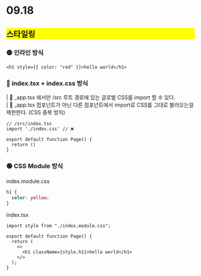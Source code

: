 # 09.18

## <div style="background-color: yellow;">스타일링</div>

### 🟡 인라인 방식

```tsx
<h1 style={{ color: "red" }}>hello world</h1>
```

### 🔴 index.tsx + index.css 방식

| 📌 \_app.tsx 에서만 /src 루트 경로에 있는 글로벌 CSS를 import 할 수 있다. <br/>
| 📌 \_app.tsx 컴포넌트가 아닌 다른 컴포넌트에서 import로 CSS를 그대로 불러오는걸 제한한다. (CSS 중복 방지)

```tsx
// /src/index.tsx
import './index.css' // ❌

export default function Page() {
  return ()
}
```

### 🟢 CSS Module 방식

index.module.css

```css
h1 {
  color: yellow;
}
```

index.tsx

```tsx
import style from "./index.module.css";

export default function Page() {
  return (
    <>
      <h1 className={style.h1}>hello world</h1>
    </>
  );
}
```
